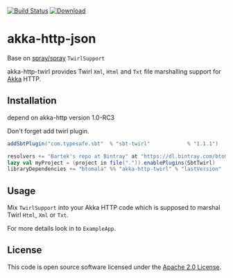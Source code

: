 [![Build Status](https://travis-ci.org/btomala/akka-http-twirl.svg?branch=master)](https://travis-ci.org/btomala/akka-http-twirl)
[![Download](https://api.bintray.com/packages/btomala/maven/akka-http-twirl/images/download.svg) ](https://bintray.com/btomala/maven/akka-http-twirl/_latestVersion)

# akka-http-json #

Base on [spray/spray](https://github.com/spray/spray/blob/master/spray-httpx/src/main/scala/spray/httpx/TwirlSupport.scala) `TwirlSupport`

akka-http-twirl provides Twirl `Xml`, `Html` and `Txt` file marshalling support for [Akka](akka.io) HTTP.

## Installation

depend on akka-http version 1.0-RC3

Don't forget add twirl plugin.

```scala plugins.sbt 
addSbtPlugin("com.typesafe.sbt"  % "sbt-twirl"            % "1.1.1")
```

```scala build.sbt
resolvers += "Bartek's repo at Bintray" at "https://dl.bintray.com/btomala/maven"
lazy val myProject = (project in file(".")).enablePlugins(SbtTwirl)
libraryDependencies += "btomala" %% "akka-http-twirl" % "lastVersion"
```

## Usage

Mix `TwirlSupport` into your Akka HTTP code which is supposed to marshal Twirl `Html`, `Xml` or `Txt`.

For more details look in to `ExampleApp`.

## License ##

This code is open source software licensed under the [Apache 2.0 License]("http://www.apache.org/licenses/LICENSE-2.0.html").
